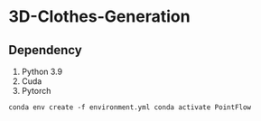 # 3D-Clothes-Generation

## Dependency
1. Python 3.9
2. Cuda
3. Pytorch 

`conda env create -f environment.yml
conda activate PointFlow `

